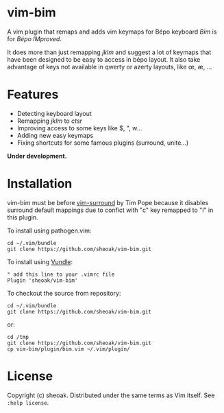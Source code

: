 # vim-bim
A vim plugin that remaps and adds vim keymaps for Bépo keyboard
*Bim* is for *Bépo IMproved*.

It does more than just remapping *jklm* and suggest a lot of keymaps that
have been designed to be easy to access in bépo layout. It also take advantage
of keys not available in qwerty or azerty layouts, like œ, æ, …

# Features

- Detecting keyboard layout
- Remapping *jklm* to *ctsr*
- Improving access to some keys like $, ", w…
- Adding new easy keymaps
- Fixing shortcuts for some famous plugins (surround, unite…)

**Under development.**


# Installation

vim-bim must be before [vim-surround](https://github.com/tpope/vim-surround) by
Tim Pope because it disables surround default mappings due to confict with "c"
key remapped to "l" in this plugin.

To install using pathogen.vim:

    cd ~/.vim/bundle
    git clone https://github.com/sheoak/vim-bim.git

To install using [Vundle](https://github.com/gmarik/vundle):

    " add this line to your .vimrc file
    Plugin 'sheoak/vim-bim'

To checkout the source from repository:

    cd ~/.vim/bundle
    git clone https://github.com/sheoak/vim-bim.git

or:

    cd /tmp
    git clone https://github.com/sheoak/vim-bim.git
    cp vim-bim/plugin/bim.vim ~/.vim/plugin/

# License

Copyright (c) sheoak. Distributed under the same terms as Vim itself.
See `:help license`.


